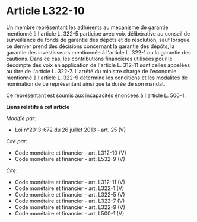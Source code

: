 # Article L322-10

Un membre représentant les adhérents au mécanisme de garantie mentionné à l'article L. 322-5 participe avec voix délibérative
au conseil de surveillance du fonds de garantie des dépôts et de résolution, sauf lorsque ce dernier prend des décisions
concernant la garantie des dépôts, la garantie des investisseurs mentionnée à l'article L. 322-1 ou la garantie des cautions.
Dans ce cas, les contributions financières utilisées pour le décompte des voix en application de l'article L. 312-11 sont
celles appelées au titre de l'article L. 322-7. L'arrêté du ministre chargé de l'économie mentionné à l'article L. 322-9
détermine les conditions et les modalités de nomination de ce représentant ainsi que la durée de son mandat. 

Ce représentant est soumis aux incapacités énoncées à l'article L. 500-1.

**Liens relatifs à cet article**

_Modifié par_:

  - Loi n°2013-672 du 26 juillet 2013 - art. 25 (V)

_Cité par_:

  - Code monétaire et financier - art. L312-10 (V)
  - Code monétaire et financier - art. L532-9 (V)

_Cite_:

  - Code monétaire et financier - art. L312-11 (V)
  - Code monétaire et financier - art. L322-1 (V)
  - Code monétaire et financier - art. L322-5 (V)
  - Code monétaire et financier - art. L322-7 (V)
  - Code monétaire et financier - art. L322-9 (V)
  - Code monétaire et financier - art. L500-1 (V)
